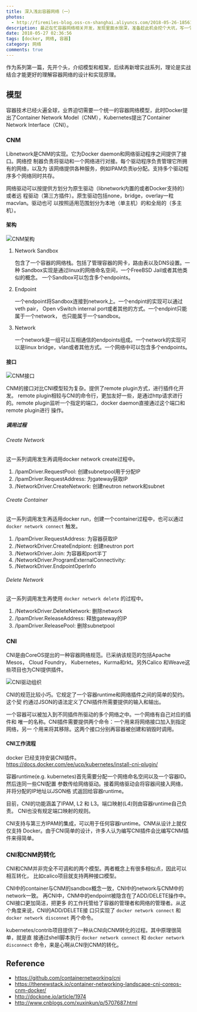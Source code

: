 ```yaml
---
title: 深入浅出容器网络（一）
photos:
  - http://firemiles-blog.oss-cn-shanghai.aliyuncs.com/2018-05-26-185616.jpg
description: 最近在忙容器网络相关开发，发现里面水很深，准备趁此机会挖个大坑，写一个容器网络系列。
date: 2018-05-27 02:36:56
tags: [docker, 网络, 容器]
category: 网络
comments: true
---
```


作为系列第一篇，先开个头，介绍模型和框架，后续再新增实战系列，理论是实战结合才能更好的理解容器网络的设计和实现原理。
## 模型

容器技术已经火遍全球，业界迫切需要一个统一的容器网络模型，此时Docker提出了Container
Network Model（CNM），Kubernetes提出了Container Network Interface（CNI）。

### CNM

Libnetwork是CNM的实现。它为Docker daemon和网络驱动程序之间提供了接口。网络控
制器负责将驱动和一个网络进行对接。每个驱动程序负责管理它所拥有的网络，以及为
该网络提供各种服务，例如IPAM负责ip分配。支持多个驱动程序多个网络同时共存。

网络驱动可以按提供方划分为原生驱动（libnetwork内置的或者Docker支持的）或者远
程驱动（第三方插件）。原生驱动包括none，bridge，overlay一粒macvlan。驱动也可
以按照适用范围划分为本地（单主机）的和全局的（多主机）。

#### 架构

![CNM架构](http://firemiles-blog.oss-cn-shanghai.aliyuncs.com/2018-05-26-175114.jpg)

1. Network Sandbox

    包含了一个容器的网络栈。包括了管理容器的网卡，路由表以及DNS设置。一种
    Sandbox实现是通过linux的网络命名空间，一个FreeBSD Jail或者其他类似的概念。
    一个Sandbox可以包含多个endpoints。

2. Endpoint

    一个endpoint将Sandbox连接到network上。一个endpint的实现可以通过veth pair，
    Open vSwitch internal port或者其他的方式。一个endpint只能属于一个network，
    也只能属于一个sandbox。

3. Network

    一个network是一组可以互相通信的endpoints组成。一个network的实现可以是linux
    bridge，vlan或者其他方式。一个网络中可以包含多个endpoints。

#### 接口

![CNM接口](http://firemiles-blog.oss-cn-shanghai.aliyuncs.com/2018-05-26-180222.jpg)

CNM的接口对比CNI模型较为复杂。提供了remote plugin方式，进行插件化开发。
remote plugin相较与CNI的命令行，更加友好一些，是通过http请求进行的。remote
plugin监听一个指定的端口，docker daemon直接通过这个端口和remote plugin进行
操作。

##### 调用过程

###### Create Network

这一系列调用发生再调用docker network create过程中。

1. /IpamDriver.RequestPool: 创建subnetpool用于分配IP
2. /IpamDriver.RequestAddress: 为gateway获取IP
3. /NetworkDriver.CreateNetwork: 创建neutron network和subnet

###### Create Container

这一系列调用发生再适用docker run，创建一个container过程中，也可以通过
`docker network connect` 触发。

1. /IpamDriver.RequestAddress: 为容器获取IP
2. /NetworkDriver.CreateEndpiont: 创建neutron port
3. /NetworkDriver.Join: 为容器和port半丁
4. /NetworkDriver.ProgramExternalConnectivity:
5. /NetworkDriver.EndpointOperInfo

###### Delete Network

这一系列调用发生再使用 `docker network delete` 的过程中。

1. /NetworkDriver.DeleteNetwork: 删除network
2. /IpamDriver.ReleaseAddress: 释放gateway的IP
3. /IpamDriver.ReleasePool: 删除subnetpool

### CNI

CNI是由CoreOS提出的一种容器网络规范。已采纳该规范的包括Apache Mesos， Cloud
Foundry， Kubernetes，Kurma和rkt。另外Calico 和Weave这些项目也为CNI提供插件。

![CNI驱动组织](http://firemiles-blog.oss-cn-shanghai.aliyuncs.com/2018-05-26-180604.jpg)

CNI的规范比较小巧。它规定了一个容器runtime和网络插件之间的简单的契约。这个契
约通过JSON的语法定义了CNI插件所需要提供的输入和输出。

一个容器可以被加入到不同插件所驱动的多个网络之中。一个网络有自己对应的插件和
唯一的名称。CNI插件需要提供两个命令：一个用来将网络接口加入到指定网络，另一
个用来将其移除。这两个接口分别再容器被创建和销毁时调用。

#### CNI工作流程

docker 已经支持安装CNI插件。<https://docs.docker.com/ee/ucp/kubernetes/install-cni-plugin/>

容器runtime(e.g. kubernetes)首先需要分配一个网络命名空间以及一个容器ID。然后连同一些CNI配置
参数传给网络驱动。接着网络驱动会将容器间接入网络，并将分配的IP地址以JSON格
式返回给容器runtime。

目前，CNI的功能涵盖了IPAM, L2 和 L3。端口映射(L4)则由容器runtime自己负责。
CNI也没有规定端口映射的规则。

CNI支持与第三方IPAM的集成，可以用于任何容器runtime。CNM从设计上就仅仅支持
Docker。由于CNI简单的设计，许多人认为编写CNI插件会比编写CNM插件来得简单。

### CNI和CNM的转化

CNI和CNM并非完全不可调和的两个模型。两者概念上有很多相似点，因此可以相互转化，
比如calico项目就支持两种接口模型。

CNI中的container与CNM的sandbox概念一致，CNI中的network与CNM中的network一致。
再CNI中，CNM中的endpoint被隐含在了ADD/DELETE操作中。CNI接口更加简洁，把更多
的工作托管给了容器的管理者和网络的管理者。从这个角度来说，CNI的ADD/DELETE接
口只实现了 `docker network connect` 和 `docker network disconnet` 两个命令。

kubernetes/contrib项目提供了一种从CNI向CNM转化的过程。其中原理很简单，就是直
接通过shell脚本执行 `docker network connect` 和 `docker network disconnect`
命令，来是心啊从CNI到CNM的转化。

## Reference

- <https://github.com/containernetworking/cni>
- <https://thenewstack.io/container-networking-landscape-cni-coreos-cnm-docker/>
- <http://dockone.io/article/1974>
- <http://www.cnblogs.com/xuxinkun/p/5707687.html>
